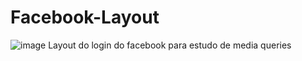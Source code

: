 # Facebook-Layout
![image](https://user-images.githubusercontent.com/94570280/177061076-a3e103bd-0bbc-437b-a36a-ed5c877498f5.png)
 Layout do login do facebook para estudo de media queries 
